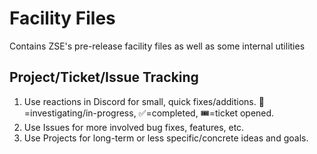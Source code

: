 # Facility Files

Contains ZSE's pre-release facility files as well as some internal utilities

## Project/Ticket/Issue Tracking

1. Use reactions in Discord for small, quick fixes/additions. :eyes:=investigating/in-progress, :white_check_mark:=completed, :tickets:=ticket opened.
2. Use Issues for more involved bug fixes, features, etc.
3. Use Projects for long-term or less specific/concrete ideas and goals.
